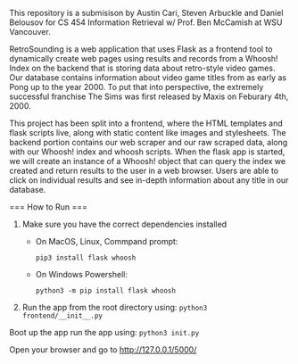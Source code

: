 This repository is a submisison by Austin Cari, Steven Arbuckle and Daniel Belousov for CS 454 Information Retrieval w/ Prof. Ben McCamish at WSU Vancouver.

RetroSounding is a web application that uses Flask as a frontend tool to dynamically create web pages using results and records from a Whoosh! Index on the backend that is storing data about retro-style video games. Our database contains information about video game titles from as early as Pong up to the year 2000. To put that into perspective, the extremely successful franchise The Sims was first released by Maxis on Feburary 4th, 2000.

This project has been split into a frontend, where the HTML templates and flask scripts live, along with static content like images and stylesheets. The backend portion contains our web scraper and our raw scraped data, along with our Whoosh! index and whoosh scripts. When the flask app is started, we will create an instance of a Whoosh! object that can query the index we created and return results to the user in a web browser. Users are able to click on individual results and see in-depth information about any title in our database.

=== How to Run ===
1. Make sure you have the correct dependencies installed

     * On MacOS, Linux, Commpand prompt: 

        `pip3 install flask whoosh`

    * On Windows Powershell: 

      `python3 -m pip install flask whoosh`

2. Run the app from the root directory using:   `python3 frontend/__init__.py`

Boot up the app run the app using: 
`python3 init.py`

Open your browser and go to http://127.0.0.1/5000/

